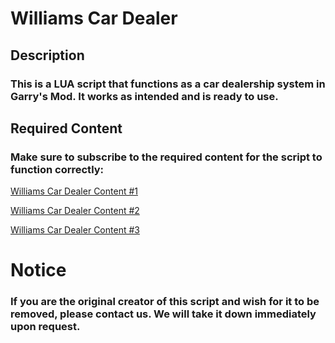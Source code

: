 # Williams Car Dealer

## Description
### This is a LUA script that functions as a car dealership system in Garry's Mod. It works as intended and is ready to use.

## Required Content
### Make sure to subscribe to the required content for the script to function correctly:

[Williams Car Dealer Content #1](https://steamcommunity.com/sharedfiles/filedetails/?id=657516997&searchtext=WILLIAMS+CAR+DEALER)

[Williams Car Dealer Content #2](https://steamcommunity.com/sharedfiles/filedetails/?id=1409612782&searchtext=WILLIAMS+CAR+DEALER)

[Williams Car Dealer Content #3](https://steamcommunity.com/sharedfiles/filedetails/?id=3388196608&searchtext=WILLIAMS+CAR+DEALER)

# Notice
### If you are the original creator of this script and wish for it to be removed, please contact us. We will take it down immediately upon request.
